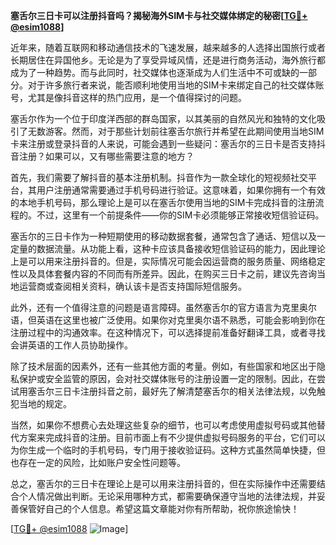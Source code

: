 **塞舌尔三日卡可以注册抖音吗？揭秘海外SIM卡与社交媒体绑定的秘密[[TG💪+ @esim1088](https://t.me/s/esim1088)]**

近年来，随着互联网和移动通信技术的飞速发展，越来越多的人选择出国旅行或者长期居住在异国他乡。无论是为了享受异域风情，还是进行商务活动，海外旅行都成为了一种趋势。而与此同时，社交媒体也逐渐成为人们生活中不可或缺的一部分。对于许多旅行者来说，能否顺利地使用当地的SIM卡来绑定自己的社交媒体账号，尤其是像抖音这样的热门应用，是一个值得探讨的问题。

塞舌尔作为一个位于印度洋西部的群岛国家，以其美丽的自然风光和独特的文化吸引了无数游客。然而，对于那些计划前往塞舌尔旅行并希望在此期间使用当地SIM卡来注册或登录抖音的人来说，可能会遇到一些疑问：塞舌尔的三日卡是否支持抖音注册？如果可以，又有哪些需要注意的地方？

首先，我们需要了解抖音的基本注册机制。抖音作为一款全球化的短视频社交平台，其用户注册通常需要通过手机号码进行验证。这意味着，如果你拥有一个有效的本地手机号码，那么理论上是可以在塞舌尔使用当地的SIM卡完成抖音的注册流程的。不过，这里有一个前提条件——你的SIM卡必须能够正常接收短信验证码。

塞舌尔的三日卡作为一种短期使用的移动数据套餐，通常包含了通话、短信以及一定量的数据流量。从功能上看，这种卡应该具备接收短信验证码的能力，因此理论上是可以用来注册抖音的。但是，实际情况可能会因运营商的服务质量、网络稳定性以及具体套餐内容的不同而有所差异。因此，在购买三日卡之前，建议先咨询当地运营商或查阅相关资料，确认该卡是否支持国际短信服务。

此外，还有一个值得注意的问题是语言障碍。虽然塞舌尔的官方语言为克里奥尔语，但英语在这里也被广泛使用。如果你对克里奥尔语不熟悉，可能会影响到你在注册过程中的沟通效率。在这种情况下，可以选择提前准备好翻译工具，或者寻找会讲英语的工作人员协助操作。

除了技术层面的因素外，还有一些其他方面的考量。例如，有些国家和地区出于隐私保护或安全监管的原因，会对社交媒体账号的注册设置一定的限制。因此，在尝试用塞舌尔三日卡注册抖音之前，最好先了解清楚塞舌尔的相关法律法规，以免触犯当地的规定。

当然，如果你不想费心去处理这些复杂的细节，也可以考虑使用虚拟号码或其他替代方案来完成抖音的注册。目前市面上有不少提供虚拟号码服务的平台，它们可以为你生成一个临时的手机号码，专门用于接收验证码。这种方式虽然简单快捷，但也存在一定的风险，比如账户安全性问题等。

总之，塞舌尔的三日卡在理论上是可以用来注册抖音的，但在实际操作中还需要结合个人情况做出判断。无论采用哪种方式，都需要确保遵守当地的法律法规，并妥善保管好自己的个人信息。希望这篇文章能对你有所帮助，祝你旅途愉快！

[[TG💪+ @esim1088](https://t.me/s/esim1088) ![Image](https://i.postimg.cc/4NQfJmqS/Snipaste-2025-05-13-00-14-12.png)]